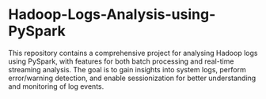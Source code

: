 # Hadoop-Logs-Analysis-using-PySpark
This repository contains a comprehensive project for analysing Hadoop logs using PySpark, with features for both batch processing and real-time streaming analysis. The goal is to gain insights into system logs, perform error/warning detection, and enable sessionization for better understanding and monitoring of log events.
